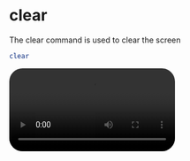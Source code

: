 # clear

The clear command is used to clear the screen

```sh
clear
```

<video src="../../assets/shell-scripting/clear.mp4" controls autoplay style="border-radius:24px" alt="clear command">
</video>

